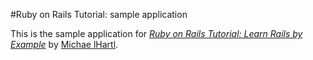 #Ruby on Rails Tutorial: sample application

This is the sample application for
[*Ruby on Rails Tutorial: Learn Rails by Example*](http://railstutorial.org/)
by [Michae lHartl](http://michaelhartl.com/).